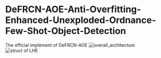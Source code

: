 # DeFRCN-AOE-Anti-Overfitting-Enhanced-Unexploded-Ordnance-Few-Shot-Object-Detection
The official implement of DeFRCN-AOE
![overall_architecture](https://github.com/user-attachments/assets/4abe4075-6959-4d47-8691-a650f3d313d5)
![struct of LHE](https://github.com/user-attachments/assets/a2de0748-102e-4dfb-a9df-da3bfb8eb0a8)
